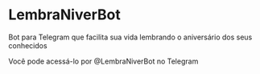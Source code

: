 # LembraNiverBot
Bot para Telegram que facilita sua vida lembrando o aniversário dos seus conhecidos

Você pode acessá-lo por @LembraNiverBot no Telegram
